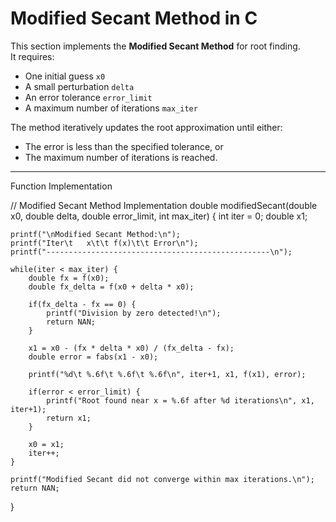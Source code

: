 # Modified Secant Method in C

This section implements the **Modified Secant Method** for root finding.  
It requires:
- One initial guess `x0`
- A small perturbation `delta`
- An error tolerance `error_limit`
- A maximum number of iterations `max_iter`

The method iteratively updates the root approximation until either:
- The error is less than the specified tolerance, or  
- The maximum number of iterations is reached.

---

Function Implementation


// Modified Secant Method Implementation
double modifiedSecant(double x0, double delta, double error_limit, int max_iter) {
    int iter = 0;
    double x1;

    printf("\nModified Secant Method:\n");
    printf("Iter\t   x\t\t f(x)\t\t Error\n");
    printf("--------------------------------------------------\n");

    while(iter < max_iter) {
        double fx = f(x0);
        double fx_delta = f(x0 + delta * x0);

        if(fx_delta - fx == 0) {
            printf("Division by zero detected!\n");
            return NAN;
        }

        x1 = x0 - (fx * delta * x0) / (fx_delta - fx);
        double error = fabs(x1 - x0);

        printf("%d\t %.6f\t %.6f\t %.6f\n", iter+1, x1, f(x1), error);

        if(error < error_limit) {
            printf("Root found near x = %.6f after %d iterations\n", x1, iter+1);
            return x1;
        }

        x0 = x1;
        iter++;
    }

    printf("Modified Secant did not converge within max iterations.\n");
    return NAN;
}

